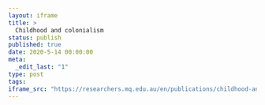 ```yaml
---
layout: iframe
title: >
  Childhood and colonialism
status: publish
published: true
date: 2020-5-14 00:00:00
meta:
  _edit_last: "1"
type: post
tags:
iframe_src: "https://researchers.mq.edu.au/en/publications/childhood-and-colonialism"
---
```

        